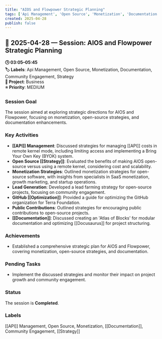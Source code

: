 ```yaml
---
title: "AIOS and Flowpower Strategic Planning"
tags: ['Api Management', 'Open Source', 'Monetization', 'Documentation', 'Community Engagement', 'Strategy']
created: 2025-04-28
publish: false
---
```


## 📅 2025-04-28 — Session: AIOS and Flowpower Strategic Planning

**🕒 03:05–05:45**  
**🏷️ Labels**: Api Management, Open Source, Monetization, Documentation, Community Engagement, Strategy  
**📂 Project**: Business  
**⭐ Priority**: MEDIUM  


### Session Goal
The session aimed at exploring strategic directions for AIOS and Flowpower, focusing on monetization, open-source strategies, and documentation enhancements.

### Key Activities
- **[[API]] Management**: Discussed strategies for managing [[API]] costs in remote kernel mode, including limiting access and implementing a Bring Your Own Key (BYOK) system.
- **Open Source [[Strategy]]**: Evaluated the benefits of making AIOS open-source versus using a remote kernel, considering cost and scalability.
- **Monetization Strategies**: Outlined monetization strategies for open-source software, with insights from specialists in SaaS monetization, growth marketing, and startup operations.
- **Lead Generation**: Developed a lead farming strategy for open-source projects, focusing on community engagement.
- **GitHub [[Optimization]]**: Provided a guide for optimizing the GitHub organization for Terra Foundation.
- **Public Contributions**: Outlined strategies for encouraging public contributions to open-source projects.
- **[[Documentation]]**: Discussed creating an 'Atlas of Blocks' for modular documentation and optimizing [[Docusaurus]] for project structuring.

### Achievements
- Established a comprehensive strategic plan for AIOS and Flowpower, covering monetization, open-source strategies, and documentation.

### Pending Tasks
- Implement the discussed strategies and monitor their impact on project growth and community engagement.

### Status
The session is **Completed**.

### Labels
[[API]] Management, Open Source, Monetization, [[Documentation]], Community Engagement, [[Strategy]]
